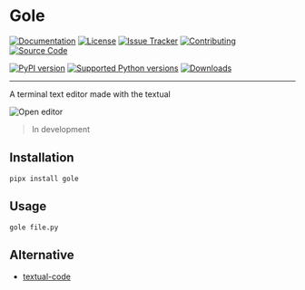 # Gole

[![Documentation](https://custom-icon-badges.demolab.com/badge/Docs-latest-%23f38ba8.svg?logo=book&logoColor=%23f38ba8)](https://taconi.codeberg.page/gole)
[![License](https://custom-icon-badges.demolab.com/badge/License-GPLv3-%23f38ba8.svg?logo=law&logoColor=%23f38ba8)](https://spdx.org/licenses/)
[![Issue Tracker](https://custom-icon-badges.demolab.com/badge/Issue-Tracker-%23f38ba8.svg?logo=issue-opened&logoColor=%23f38ba8)](https://codeberg.org/taconi/gole/issues)
[![Contributing](https://custom-icon-badges.demolab.com/badge/Contributor-Guide-%23f38ba8.svg?logo=git-pull-request&logoColor=%23f38ba8)](https://taconi.codeberg.page/gole/contributing)
[![Source Code](https://custom-icon-badges.demolab.com/badge/Source-Code-%23f38ba8.svg?logo=codeberg&logoColor=%23f38ba8)](https://codeberg.org/taconi/gole/)

[![PyPI version](https://img.shields.io/pypi/v/gole.svg?logo=pypi&label=PyPI&color=%23cba6f7&logoColor=%23cba6f7)](https://pypi.org/project/gole/)
[![Supported Python versions](https://img.shields.io/pypi/pyversions/gole.svg?logo=python&label=Python&color=%23cba6f7&logoColor=%23cba6f7)](https://pypi.python.org/pypi/gole/)
[![Downloads](https://img.shields.io/pypi/dm/gole?logo=pypi&label=Downloads&color=%23cba6f7&logoColor=%23cba6f7)](https://pypistats.org/packages/gole)

---

A terminal text editor made with the textual

![Open editor](./docs/assets/example.svg)

> In development

## Installation

``` shell
pipx install gole
```

## Usage

``` shell
gole file.py
```

## Alternative

- [textual-code](https://pypi.org/project/textual-code/)
